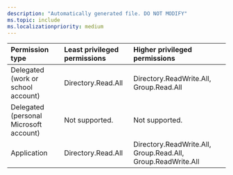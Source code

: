 ```yaml
---
description: "Automatically generated file. DO NOT MODIFY"
ms.topic: include
ms.localizationpriority: medium
---
```


|Permission type|Least privileged permissions|Higher privileged permissions|
|:---|:---|:---|
|Delegated (work or school account)|Directory.Read.All|Directory.ReadWrite.All, Group.Read.All|
|Delegated (personal Microsoft account)|Not supported.|Not supported.|
|Application|Directory.Read.All|Directory.ReadWrite.All, Group.Read.All, Group.ReadWrite.All|

